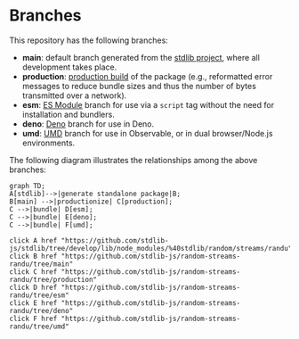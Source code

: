 <!--

@license Apache-2.0

Copyright (c) 2022 The Stdlib Authors.

Licensed under the Apache License, Version 2.0 (the "License");
you may not use this file except in compliance with the License.
You may obtain a copy of the License at

    http://www.apache.org/licenses/LICENSE-2.0

Unless required by applicable law or agreed to in writing, software
distributed under the License is distributed on an "AS IS" BASIS,
WITHOUT WARRANTIES OR CONDITIONS OF ANY KIND, either express or implied.
See the License for the specific language governing permissions and
limitations under the License.

-->

# Branches

This repository has the following branches:

-   **main**: default branch generated from the [stdlib project][stdlib-url], where all development takes place.
-   **production**: [production build][production-url] of the package (e.g., reformatted error messages to reduce bundle sizes and thus the number of bytes transmitted over a network).
-   **esm**: [ES Module][esm-url] branch for use via a `script` tag without the need for installation and bundlers.
-   **deno**: [Deno][deno-url] branch for use in Deno.
-   **umd**: [UMD][umd-url] branch for use in Observable, or in dual browser/Node.js environments.

The following diagram illustrates the relationships among the above branches:

```mermaid
graph TD;
A[stdlib]-->|generate standalone package|B;
B[main] -->|productionize| C[production];
C -->|bundle| D[esm];
C -->|bundle| E[deno];
C -->|bundle| F[umd];

click A href "https://github.com/stdlib-js/stdlib/tree/develop/lib/node_modules/%40stdlib/random/streams/randu"
click B href "https://github.com/stdlib-js/random-streams-randu/tree/main"
click C href "https://github.com/stdlib-js/random-streams-randu/tree/production"
click D href "https://github.com/stdlib-js/random-streams-randu/tree/esm"
click E href "https://github.com/stdlib-js/random-streams-randu/tree/deno"
click F href "https://github.com/stdlib-js/random-streams-randu/tree/umd"
```

[stdlib-url]: https://github.com/stdlib-js/stdlib/tree/develop/lib/node_modules/%40stdlib/random/streams/randu
[production-url]: https://github.com/stdlib-js/random-streams-randu/tree/production
[deno-url]: https://github.com/stdlib-js/random-streams-randu/tree/deno
[umd-url]: https://github.com/stdlib-js/random-streams-randu/tree/umd
[esm-url]: https://github.com/stdlib-js/random-streams-randu/tree/esm